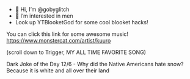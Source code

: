 - 👋 Hi, I’m @gobyglitch
- 👀 I’m interested in men
- Look up YTBlooketGod for some cool blooket hacks!


You can click this link for some awesome music!
https://www.monstercat.com/artist/kuuro

(scroll down to Trigger, MY ALL TIME FAVORITE SONG)

Dark Joke of the Day 12/6 - Why did the Native Americans hate snow? Because it is white and all over their land
